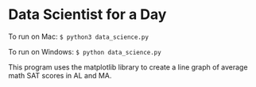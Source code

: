 # Data Scientist for a Day

To run on Mac:
`$ python3 data_science.py`

To run on Windows:
`$ python data_science.py`

This program uses the matplotlib library to create a line graph of average math SAT scores in AL and MA.